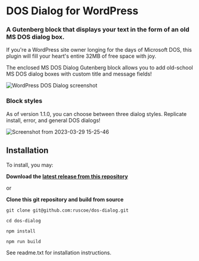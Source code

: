 # DOS Dialog for WordPress

### A Gutenberg block that displays your text in the form of an old MS DOS dialog box.

If you're a WordPress site owner longing for the days of Microsoft DOS,
this plugin will fill your heart's entire 32MB of free space with joy.

The enclosed MS DOS Dialog Gutenberg block allows you to add old-school
MS DOS dialog boxes with custom title and message fields!

![WordPress DOS Dialog screenshot](https://user-images.githubusercontent.com/87952/226798265-b4cbe098-390d-43da-8e2c-8f8a8e9da36c.png)

### Block styles

As of version 1.1.0, you can choose between three dialog styles. Replicate install, error, and general DOS dialogs!

![Screenshot from 2023-03-29 15-25-46](https://user-images.githubusercontent.com/87952/228682497-2f410f39-3338-460f-80ea-32e0ca988784.png)

## Installation

To install, you may:

**Download the [latest release from this repository](https://github.com/ruscoe/dos-dialog/releases/tag/1.1.0)**

or

**Clone this git repository and build from source**

`git clone git@github.com:ruscoe/dos-dialog.git`

`cd dos-dialog`

`npm install`

`npm run build`

See readme.txt for installation instructions.

